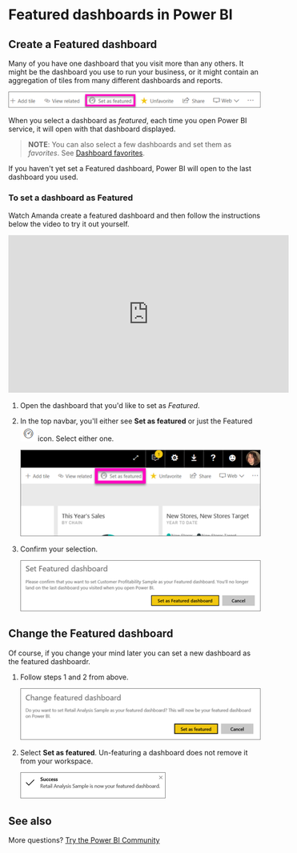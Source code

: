 ﻿<properties
   pageTitle="Featured dashboards in Power BI"
   description="Documentation on how to create a Featured dashboard in Power BI"
   services="powerbi"
   documentationCenter=""
   authors="mihart"
   manager="erikre"
   backup=""
   editor=""
   tags=""
   featuredVideoId=""
   qualityFocus="no"
   qualityDate=""/>

<tags
   ms.service="powerbi"
   ms.devlang="NA"
   ms.topic="article"
   ms.tgt_pltfrm="NA"
   ms.workload="powerbi"
   ms.date="04/19/2017"
   ms.author="mihart"/>

# Featured dashboards in Power BI

## Create a Featured dashboard

Many of you have one dashboard that you visit more than any others.  It might be the dashboard you use to run your business, or it might contain an aggregation of tiles from many different dashboards and reports.

![](media/powerbi-service-featured-dashboards/power-bi-feature-nav.png)

When you select a dashboard as *featured*, each time you open Power BI service, it will open with that dashboard displayed.  

>**NOTE**: You can also select a few dashboards and set them as *favorites*. See [Dashboard favorites](powerbi-service-favorite-dashboards.md).


If you haven't yet set a Featured dashboard, Power BI will open to the last dashboard you used.  

### To set a dashboard as **Featured**

Watch Amanda create a featured dashboard and then follow the instructions below the video to try it out yourself.

<iframe width="560" height="315" src="https://www.youtube.com/embed/7-gQWhUZSsk" frameborder="0" allowfullscreen></iframe>


1. Open the dashboard that you'd like to set as *Featured*. 

2. In the top navbar, you'll either see **Set as featured** or just the Featured  ![](media/powerbi-service-featured-dashboards/power-bi-featured-icon.png)  icon. Select either one.

    ![](media/powerbi-service-featured-dashboards/power-bi-set-as-featured.png)

2. Confirm your selection.

    ![](media/powerbi-service-featured-dashboards/power-bi-create-featured.png)


## Change the Featured dashboard

Of course, if you change your mind later you can set a new dashboard as the featured dashboardr.

1. Follow steps 1 and 2 from above.

    ![](media/powerbi-service-featured-dashboards/power-bi-change-feature.png)

2. Select **Set as featured**. Un-featuring a dashboard does not remove it from your workspace.  

    ![](media/powerbi-service-featured-dashboards/power-bi-success.png)

## See also

More questions? [Try the Power BI Community](http://community.powerbi.com/)
